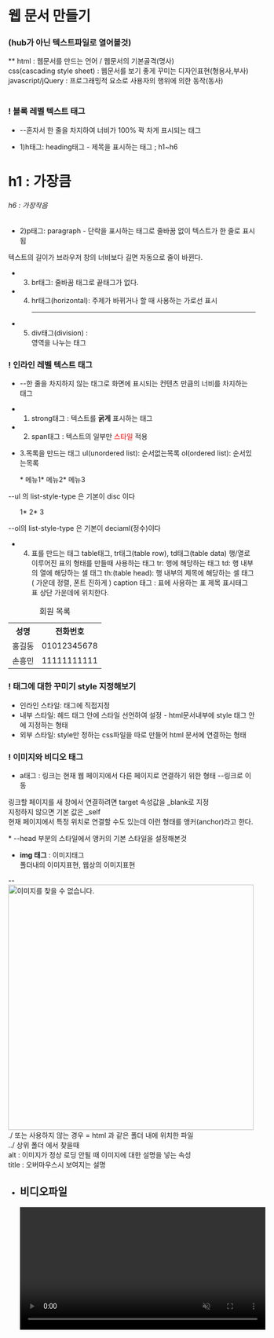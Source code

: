 # 웹 문서 만들기
### (hub가 아닌 텍스트파일로 열어볼것)

** html : 웹문서를 만드는 언어 / 웹문서의 기본골격(명사)<br>
css(cascading style sheet) : 웹문서를 보기 좋게 꾸미는 디자인표현(형용사,부사)<br>
javascript/jQuery : 프로그래밍적 요소로 사용자의 행위에 의한 동작(동사)<br><br>


### ! 블록 레벨 텍스트 태그
* --혼자서 한 줄을 차지하여 너비가 100% 꽉 차게 표시되는 태그

* 1)h태그: heading태그 - 제목을 표시하는 태그 ; h1~h6 
<h1>h1 : 가장큼</h1>
<h6>h6 : 가장작음</h6>

* 2)p태그: paragraph - 단락을 표시하는 태그로 줄바꿈 없이 텍스트가 한 줄로 표시됨
<p>텍스트의 길이가 브라우저 창의 너비보다 길면 자동으로 줄이 바뀐다.</p>

* 3) br태그: 줄바꿈 태그로 끝태그가 없다. <br>

* 4) hr태그(horizontal): 주제가 바뀌거나 할 때 사용하는 가로선 표시<hr>

* 5) div태그(division) : <div>영역을 나누는 태그</div>

### ! 인라인 레벨 텍스트 태그
* --한 줄을 차지하지 않는 태그로 화면에 표시되는 컨텐츠 만큼의 너비를 차지하는 태그

* 1) strong태그 : 텍스트를 <strong>굵게</strong> 표시하는 태그

* 2) span태그 : 텍스트의 일부만 <span style="color:red;">스타일</span> 적용

* 3.목록을 만드는 태그
ul(unordered list): 순서없는목록 
ol(ordered list): 순서있는목록  
<ul>* 메뉴1* 메뉴2* 메뉴3
</ul> --ul 의 list-style-type 은 기본이 disc 이다

<ol s* rt="3" type="A">
	1* 2* 3
</ol> --ol의 list-style-type 은 기본이 deciaml(정수)이다

* 4. 표를 만드는 태그
table태그, tr태그(table row), td태그(table data)
행/열로 이루어진 표의 형태를 만들때 사용하는 태그
tr: 행에 해당하는 태그
td: 행 내부의 열에 해당하는 셀 태그 
th:(table head): 행 내부의 제목에 해당하는 셀 태그( 가운데 정렬, 폰트 진하게 )
caption 태그 : 표에 사용하는 표 제목 표시태그
표 상단 가운데에 위치한다.
<table style="border=1;">
    <caption>회원 목록</caption>
	<tr><th>성명</th><th>전화번호</th>
	<tr><td>홍길동</td><td>01012345678</td>
	<tr><td>손흥민</td><td>11111111111</td>
	</tr>	
</table>

### ! 태그에 대한 꾸미기 style 지정해보기
* 인라인 스타일: 태그에 직접지정
* 내부 스타일: 헤드 태그 안에 스타일 선언하여 설정 - html문서내부에 style 태그 안에 지정하는 형태
* 외부 스타일: style만 정하는 css파일을 따로 만들어 html 문서에 연결하는 형태

### ! 이미지와 비디오 태그
	
* a태그 : 링크는 현재 웹 페이지에서 다른 페이지로 연결하기 위한 형태
--<a href="웹 링크 or 지정한 id">링크로 이동</a>
<p>링크할 페이지를 새 창에서 연결하려면 target 속성값을 _blank로 지정<br>
지정하지 않으면 기본 값은 _self<br>
현재 페이지에서 특정 위치로 연결할 수도 있는데 이런 형태를 앵커(anchor)라고 한다.
</p>
* <style>
a {	text-decoration: none; 언더바 삭제
	color: inherit; /* initial;*/ 폰트의 색상을 기본으로 }
</style> 
--head 부분의 스타일에서 앵커의 기본 스타일을 설정해본것    

* <p><strong>img 태그</strong> : 이미지태그<br>
	폴더내의 이미지표현, 웹상의 이미지표현
</p>
--<img id="no2" alt="이미지를 찾을 수 없습니다." src="../images/cxat.jpg" style="width:500px;"><br>
./ 또는 사용하지 않는 경우 = html 과 같은 폴더 내에 위치한 파일<br>
../ 상위 폴더 에서 찾을때<br>
alt : 이미지가 정상 로딩 안될 때 이미지에 대한 설명을 넣는 속성 <br>
title : 오버마우스시 보여지는 설명<br>

* <h2>비디오파일</h2>
		<video src="../media/wolf.mp4" width="500px" controls autoplay muted > 
		자동재생을 하기 위해선 muted 도 같이 써줘야 한다.
		<track kind="subtitles" src="../media/wolf.vtt"	srclang="en" default>
	</video><br>